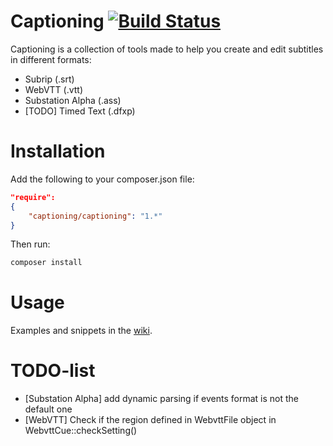 Captioning [![Build Status](https://secure.travis-ci.org/captioning/captioning.png)](http://travis-ci.org/captioning/captioning)
==========

Captioning is a collection of tools made to help you create and edit subtitles in different formats:

* Subrip (.srt)
* WebVTT (.vtt)
* Substation Alpha (.ass)
* [TODO] Timed Text (.dfxp)

# Installation

Add the following to your composer.json file:
``` json
"require":
{
    "captioning/captioning": "1.*"
}
```

Then run:

``` sh
composer install
```

# Usage

Examples and snippets in the [wiki](https://github.com/captioning/captioning/wiki).

# TODO-list
* [Substation Alpha] add dynamic parsing if events format is not the default one
* [WebVTT] Check if the region defined in WebvttFile object in WebvttCue::checkSetting()
